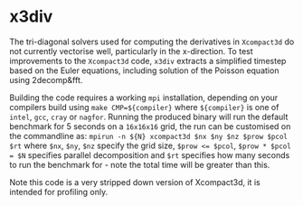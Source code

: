 # x3div

The tri-diagonal solvers used for computing the derivatives in `Xcompact3d` do not currently vectorise
well, particularly in the x-direction.
To test improvements to the `Xcompact3d` code, `x3div` extracts a simplified timestep based on the
Euler equations, including solution of the Poisson equation using 2decomp&fft.

Building the code requires a working `mpi` installation, depending on your compilers build using
``
make CMP=${compiler}
``
where `${compiler}` is one of `intel`, `gcc`, `cray` or `nagfor`.
Running the produced binary will run the default benchmark for 5 seconds on a `16x16x16` grid, the
run can be customised on the commandline as:
``
mpirun -n ${N} xcompact3d $nx $ny $nz $prow $pcol $rt
``
where `$nx`, `$ny`, `$nz` specify the grid size, `$prow <= $pcol`, `$prow * $pcol = $N` specifies
parallel decomposition and `$rt` specifies how many seconds to run the benchmark for - note the
total time will be greater than this.

Note this code is a very stripped down version of Xcompact3d, it is intended for profiling only.
